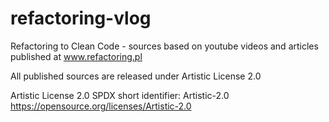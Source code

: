 # refactoring-vlog
Refactoring to Clean Code - sources based on youtube videos and articles published at www.refactoring.pl

All published sources are released under Artistic License 2.0

Artistic License 2.0
SPDX short identifier: Artistic-2.0
https://opensource.org/licenses/Artistic-2.0
